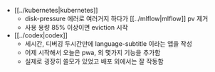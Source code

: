 - [[../kubernetes|kubernetes]]
  - disk-pressure 에러로 여러거지 하다가 [[../mlflow|mlflow]] pv 제거
  - 사용 용량 85% 이상이면 eviction 시작
- [[../codex|codex]]
  - 세시간, 디버깅 두시간만에 language-subtitle 이라는 앱을 작성
  - 어제 시작해서 오늘은 pwa, 외 몇가지 기능을 추가함
  - 실제로 굉장히 쓸모가 있었고 배포 외에서는 잘 작동함
